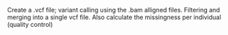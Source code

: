 Create a .vcf file; variant calling using the .bam alligned files. 
Filtering and merging into a single vcf file.
Also calculate the missingness per individual (quality control)
